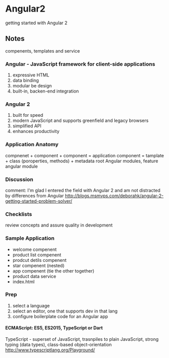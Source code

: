 # Angular2
getting started with Angular 2

## Notes
compenents, templates and service

### Angular - JavaScript framework for client-side applications
1. expressive HTML
2. data binding
3. modular be design
4. built-in, backen-end integration

### Angular 2
1. built for speed
2. modern JavaScript and supports greenfield and legacy browsers
3. simplified API
4. enhances productivity

### Application Anatomy
compnenet + component + component = application
component = tamplate + class (poroperties, methods) + metadata
root Angular modules, feature angular module

### Discussion
comment: I'm glad I entered the field with Angular 2 and am not distracted by differences from Angular
http://blogs.msmvps.com/deborahk/angular-2-getting-started-problem-solver/

### Checklists
review concepts and assure quality in development

### Sample Application
* welcome compenent
* product list compenent
* prodcut detils compenent
* star compenent (nested)
* app compenent (tie the other together)
* product data service
* index.html

### Prep
1. select a language
2. select an editor, one that supports dev in that lang
3. configure boilerplate code for an Angular app

#### ECMAScript: ES5, ES2015, TypeScript or Dart
TypeScript - superset of JavaScript, trasnpiles to plain JavaScript, strong typing (data types), class-based object-orientation
http://www.typescriptlang.org/Playground/
